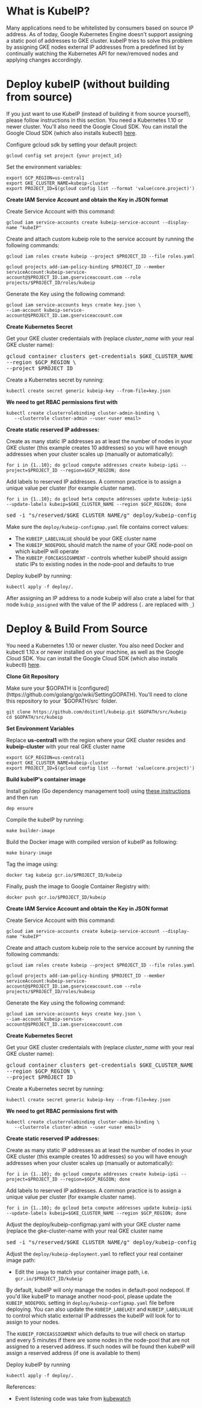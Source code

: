 # What is KubeIP?

Many applications need to be whitelisted by consumers based on source IP address. As of today, Google Kubernetes Engine doesn't support assigning a static pool of addresses to GKE cluster. kubeIP tries to solve this problem by assigning GKE nodes external IP addresses from a predefined list by continually watching the Kubernetes API for new/removed nodes and applying changes accordingly.

# Deploy kubeIP (without building from source)

If you just want to use KubeIP (instead of building it from source yourself), please follow instructions in this section. You need a Kubernetes 1.10 or newer cluster. You'll also need the Google Cloud SDK. You can install the Google Cloud SDK (which also installs kubectl) [here](https://cloud.google.com/sdk).

Configure gcloud sdk by setting your default project:

```
gcloud config set project {your project_id}
```

Set the environment variables: 
 
 ```
export GCP_REGION=us-central1
export GKE_CLUSTER_NAME=kubeip-cluster
export PROJECT_ID=$(gcloud config list --format 'value(core.project)')
```

**Create IAM Service Account and obtain the Key in JSON format**

Create Service Account with this command: 

```
gcloud iam service-accounts create kubeip-service-account --display-name "kubeIP"
```

Create and attach custom kubeip role to the service account by running the following commands:

```
gcloud iam roles create kubeip --project $PROJECT_ID --file roles.yaml

gcloud projects add-iam-policy-binding $PROJECT_ID --member serviceAccount:kubeip-service-account@$PROJECT_ID.iam.gserviceaccount.com --role projects/$PROJECT_ID/roles/kubeip
```

Generate the Key using the following command:

```
gcloud iam service-accounts keys create key.json \
--iam-account kubeip-service-account@$PROJECT_ID.iam.gserviceaccount.com
```
 
**Create Kubernetes Secret**

Get your GKE cluster credentaials with (replace *cluster_name* with your real GKE cluster name):

<pre>
gcloud container clusters get-credentials $GKE_CLUSTER_NAME \
--region $GCP_REGION \
--project $PROJECT_ID
</pre> 

Create a Kubernetes secret by running:

```
kubectl create secret generic kubeip-key --from-file=key.json
```
**We need to get RBAC permissions first with**
```
kubectl create clusterrolebinding cluster-admin-binding \
   --clusterrole cluster-admin --user <user email>
```
**Create static reserved IP addresses:** 

Create as many static IP addresses as at least the number of nodes in your GKE cluster (this example creates 10 addresses) so you will have enough addresses when your cluster scales up (manually or automatically):

```
for i in {1..10}; do gcloud compute addresses create kubeip-ip$i --project=$PROJECT_ID --region=$GCP_REGION; done
```

Add labels to reserved IP addresses. A common practice is to assign a unique value per cluster (for example cluster name).

```
for i in {1..10}; do gcloud beta compute addresses update kubeip-ip$i --update-labels kubeip=$GKE_CLUSTER_NAME --region $GCP_REGION; done
```

<pre>
sed -i "s/reserved/$GKE_CLUSTER_NAME/g" deploy/kubeip-configmap.yaml
</pre>

Make sure the `deploy/kubeip-configmap.yaml` file contains correct values:

 - The `KUBEIP_LABELVALUE` should be your GKE cluster name
 - The `KUBEIP_NODEPOOL` should match the name of your GKE node-pool on which kubeIP will operate
 - The `KUBEIP_FORCEASSIGNMENT` - controls whether kubeIP should assign static IPs to existing nodes in the node-pool and defaults to true

Deploy kubeIP by running: 

```
kubectl apply -f deploy/.
```

After assigning an IP address to a node kubeip will also crate a label for that node `kubip_assigned` with the value of the IP address (`.` are replaced with `_`) 

# Deploy & Build From Source

You need a Kubernetes 1.10 or newer cluster. You also need Docker and kubectl 1.10.x or newer installed on your machine, as well as the Google Cloud SDK. You can install the Google Cloud SDK (which also installs kubectl) [here](https://cloud.google.com/sdk).


**Clone Git Repository**

Make sure your $GOPATH is [configured](https://github.com/golang/go/wiki/SettingGOPATH). You'll need to clone this repository to your `$GOPATH/src` folder. 

```
git clone https://github.com/doitintl/kubeip.git $GOPATH/src/kubeip
cd $GOPATH/src/kubeip 
```

**Set Environment Variables**

Replace **us-central1** with the region where your GKE cluster resides and **kubeip-cluster** with your real GKE cluster name

```
export GCP_REGION=us-central1
export GKE_CLUSTER_NAME=kubeip-cluster
export PROJECT_ID=$(gcloud config list --format 'value(core.project)')
```

**Build kubeIP's container image**

Install go/dep (Go dependency management tool) using [these instructions](https://github.com/golang/dep) and then run

```
dep ensure
```

Compile the kubeIP by running: 

```
make builder-image
```

Build the Docker image with compiled version of kubeIP as following:

```
make binary-image
```

Tag the image using: 

```
docker tag kubeip gcr.io/$PROJECT_ID/kubeip
```

Finally, push the image to Google Container Registry with: 

```
docker push gcr.io/$PROJECT_ID/kubeip
```

**Create IAM Service Account and obtain the Key in JSON format**

Create Service Account with this command: 

```
gcloud iam service-accounts create kubeip-service-account --display-name "kubeIP"
```

Create and attach custom kubeip role to the service account by running the following commands:

```
gcloud iam roles create kubeip --project $PROJECT_ID --file roles.yaml

gcloud projects add-iam-policy-binding $PROJECT_ID --member serviceAccount:kubeip-service-account@$PROJECT_ID.iam.gserviceaccount.com --role projects/$PROJECT_ID/roles/kubeip
```

Generate the Key using the following command:

```
gcloud iam service-accounts keys create key.json \
--iam-account kubeip-service-account@$PROJECT_ID.iam.gserviceaccount.com
```
 
**Create Kubernetes Secret**

Get your GKE cluster credentaials with (replace *cluster_name* with your real GKE cluster name):

<pre>
gcloud container clusters get-credentials $GKE_CLUSTER_NAME \
--region $GCP_REGION \
--project $PROJECT_ID
</pre> 

Create a Kubernetes secret by running:

```
kubectl create secret generic kubeip-key --from-file=key.json
```

**We need to get RBAC permissions first with**
```
kubectl create clusterrolebinding cluster-admin-binding \
   --clusterrole cluster-admin --user <user email>
```

**Create static reserved IP addresses:** 

Create as many static IP addresses as at least the number of nodes in your GKE cluster (this example creates 10 addresses) so you will have enough addresses when your cluster scales up (manually or automatically):

```
for i in {1..10}; do gcloud compute addresses create kubeip-ip$i --project=$PROJECT_ID --region=$GCP_REGION; done
```

Add labels to reserved IP addresses. A common practice is to assign a unique value per cluster (for example cluster name).

```
for i in {1..10}; do gcloud beta compute addresses update kubeip-ip$i --update-labels kubeip=$GKE_CLUSTER_NAME --region $GCP_REGION; done
```

Adjust the deploy/kubeip-configmap.yaml with your GKE cluster name (replace the gke-cluster-name with your real GKE cluster name

<pre>
sed -i "s/reserved/$GKE_CLUSTER_NAME/g" deploy/kubeip-configmap.yaml
</pre>

Adjust the `deploy/kubeip-deployment.yaml` to reflect your real container image path:

 - Edit the `image` to match your container image path, i.e. `gcr.io/$PROJECT_ID/kubeip`

By default, kubeIP will only manage the nodes in default-pool nodepool. If you'd like kubeIP to manage another nood-pool, please update the `KUBEIP_NODEPOOL` setting in `deploy/kubeip-configmap.yaml` file before deploying. You can also update the `KUBEIP_LABELKEY` and `KUBEIP_LABELVALUE` to control which static external IP addresses the kubeIP will look for to assign to your nodes. 

The `KUBEIP_FORCEASSIGNMENT` which defaults to true will check on startup and every 5 minutes if there are some nodes in the node-pool that are not assigned to a reserved address. If such nodes will be found then kubeIP will assign a reserved address (if one is available to them)

Deploy kubeIP by running 

```
kubectl apply -f deploy/.
```

References:

 - Event listening code was take from [kubewatch](https://github.com/bitnami-labs/kubewatch/)
